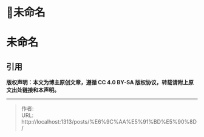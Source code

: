 # 📝未命名

# 未命名

## 引用

**版权声明：本文为博主原创文章，遵循 CC 4.0 BY-SA 版权协议，转载请附上原文出处链接和本声明。**


---

> 作者:   
> URL: http://localhost:1313/posts/%E6%9C%AA%E5%91%BD%E5%90%8D/  

